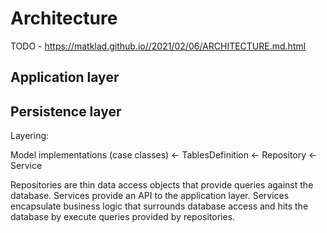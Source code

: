 # Architecture

TODO - https://matklad.github.io//2021/02/06/ARCHITECTURE.md.html

## Application layer

## Persistence layer

Layering:

Model implementations (case classes) <- TablesDefinition <- Repository <- Service  

Repositories are thin data access objects that provide queries against the database. Services provide an API to the 
application layer. Services encapsulate business logic that surrounds database access and hits the database by execute 
queries provided by repositories.